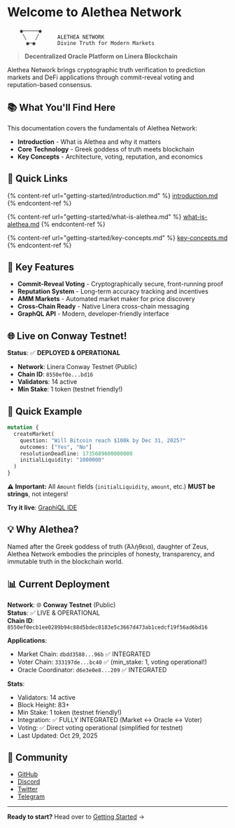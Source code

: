 # Welcome to Alethea Network

```
    ◉─────◉
     ╲   ╱      ALETHEA NETWORK
      ◉─◉       Divine Truth for Modern Markets
```

> **Decentralized Oracle Platform on Linera Blockchain**

Alethea Network brings cryptographic truth verification to prediction markets and DeFi applications through commit-reveal voting and reputation-based consensus.

## 📚 What You'll Find Here

This documentation covers the fundamentals of Alethea Network:

* **Introduction** - What is Alethea and why it matters
* **Core Technology** - Greek goddess of truth meets blockchain
* **Key Concepts** - Architecture, voting, reputation, and economics

## 🎯 Quick Links

{% content-ref url="getting-started/introduction.md" %}
[introduction.md](getting-started/introduction.md)
{% endcontent-ref %}

{% content-ref url="getting-started/what-is-alethea.md" %}
[what-is-alethea.md](getting-started/what-is-alethea.md)
{% endcontent-ref %}

{% content-ref url="getting-started/key-concepts.md" %}
[key-concepts.md](getting-started/key-concepts.md)
{% endcontent-ref %}

## 🌟 Key Features

* **Commit-Reveal Voting** - Cryptographically secure, front-running proof
* **Reputation System** - Long-term accuracy tracking and incentives
* **AMM Markets** - Automated market maker for price discovery
* **Cross-Chain Ready** - Native Linera cross-chain messaging
* **GraphQL API** - Modern, developer-friendly interface

## 🌐 Live on Conway Testnet!

**Status**: ✅ **DEPLOYED & OPERATIONAL**

* **Network**: Linera Conway Testnet (Public)
* **Chain ID**: `8550ef0e...bd16`
* **Validators**: 14 active
* **Min Stake**: 1 token (testnet friendly!)

## 🚀 Quick Example

```graphql
mutation {
  createMarket(
    question: "Will Bitcoin reach $100k by Dec 31, 2025?"
    outcomes: ["Yes", "No"]
    resolutionDeadline: 1735689600000000
    initialLiquidity: "1000000"
  )
}
```

**⚠️ Important:** All `Amount` fields (`initialLiquidity`, `amount`, etc.) **MUST be strings**, not integers!

**Try it live**: [GraphiQL IDE](http://localhost:8080)

## 💡 Why Alethea?

Named after the Greek goddess of truth (Ἀλήθεια), daughter of Zeus, Alethea Network embodies the principles of honesty, transparency, and immutable truth in the blockchain world.

## 📊 Current Deployment

**Network**: 🌐 **Conway Testnet** (Public)  
**Status**: ✅ LIVE & OPERATIONAL  
**Chain ID**: `8550ef0ecb1ee0289b94c88d5bdec0183e5c3667d473ab1cedcf19f56ad6bd16`

**Applications**:
* Market Chain: `dbdd3588...96b` ✅ INTEGRATED
* Voter Chain: `333197de...bc40` ✅ (min_stake: 1, voting operational!)
* Oracle Coordinator: `d6e3e0e8...209` ✅ INTEGRATED

**Stats**:
* Validators: 14 active
* Block Height: 83+
* Min Stake: 1 token (testnet friendly!)
* Integration: ✅ FULLY INTEGRATED (Market ↔ Oracle ↔ Voter)
* Voting: ✅ Direct voting operational (simplified for testnet)
* Last Updated: Oct 29, 2025

## 🤝 Community

* [GitHub](https://github.com/alethea-network)
* [Discord](https://discord.gg/alethea)
* [Twitter](https://twitter.com/AletheaNetwork)
* [Telegram](https://t.me/aletheanetwork)

---

**Ready to start?** Head over to [Getting Started](getting-started/introduction.md) →

